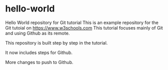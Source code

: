 # hello-world
Hello World repository for Git tutorial
This is an example repository for the Git tutoial on https://www.w3schools.com
This tutorial focuses mainly of Git and using Github as its remote.

This repository is built step by step in the tutorial. 

It now includes steps for Github.

More changes to push to Github.